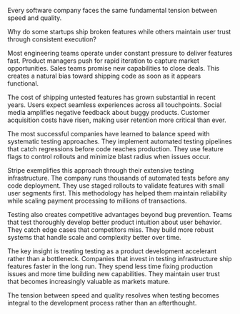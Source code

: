 Every software company faces the same fundamental tension between speed and quality.

Why do some startups ship broken features while others maintain user trust through consistent execution?

Most engineering teams operate under constant pressure to deliver features fast. Product managers push for rapid iteration to capture market opportunities. Sales teams promise new capabilities to close deals. This creates a natural bias toward shipping code as soon as it appears functional.

The cost of shipping untested features has grown substantial in recent years. Users expect seamless experiences across all touchpoints. Social media amplifies negative feedback about buggy products. Customer acquisition costs have risen, making user retention more critical than ever.

The most successful companies have learned to balance speed with systematic testing approaches. They implement automated testing pipelines that catch regressions before code reaches production. They use feature flags to control rollouts and minimize blast radius when issues occur.

Stripe exemplifies this approach through their extensive testing infrastructure. The company runs thousands of automated tests before any code deployment. They use staged rollouts to validate features with small user segments first. This methodology has helped them maintain reliability while scaling payment processing to millions of transactions.

Testing also creates competitive advantages beyond bug prevention. Teams that test thoroughly develop better product intuition about user behavior. They catch edge cases that competitors miss. They build more robust systems that handle scale and complexity better over time.

The key insight is treating testing as a product development accelerant rather than a bottleneck. Companies that invest in testing infrastructure ship features faster in the long run. They spend less time fixing production issues and more time building new capabilities. They maintain user trust that becomes increasingly valuable as markets mature.

The tension between speed and quality resolves when testing becomes integral to the development process rather than an afterthought.